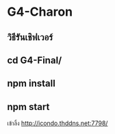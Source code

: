 # G4-Charon

วิธีรันเชิฟเวอร์
--
cd G4-Final/
--
npm install
--
npm start
--

เข้าลิ้ง
http://icondo.thddns.net:7798/
